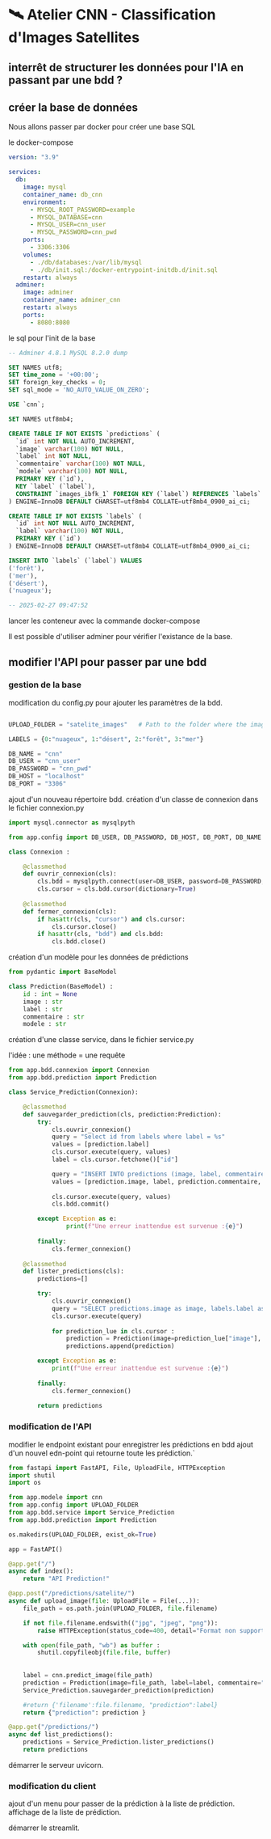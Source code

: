 # 🛰️ Atelier CNN - Classification d'Images Satellites  

## interrêt de structurer les données pour l'IA en passant par une bdd ?

## créer la base de données
Nous allons passer par docker pour créer une base SQL

le docker-compose
```yaml
version: "3.9"

services:
  db:
    image: mysql
    container_name: db_cnn
    environment:
      - MYSQL_ROOT_PASSWORD=example
      - MYSQL_DATABASE=cnn 
      - MYSQL_USER=cnn_user
      - MYSQL_PASSWORD=cnn_pwd
    ports:
      - 3306:3306
    volumes:
      - ./db/databases:/var/lib/mysql
      - ./db/init.sql:/docker-entrypoint-initdb.d/init.sql
    restart: always
  adminer:
    image: adminer
    container_name: adminer_cnn
    restart: always
    ports:
      - 8080:8080
```

le sql pour l'init de la base
```sql
-- Adminer 4.8.1 MySQL 8.2.0 dump

SET NAMES utf8;
SET time_zone = '+00:00';
SET foreign_key_checks = 0;
SET sql_mode = 'NO_AUTO_VALUE_ON_ZERO';

USE `cnn`;

SET NAMES utf8mb4;

CREATE TABLE IF NOT EXISTS `predictions` (
  `id` int NOT NULL AUTO_INCREMENT,
  `image` varchar(100) NOT NULL,
  `label` int NOT NULL,
  `commentaire` varchar(100) NOT NULL,
  `modele` varchar(100) NOT NULL,
  PRIMARY KEY (`id`),
  KEY `label` (`label`),
  CONSTRAINT `images_ibfk_1` FOREIGN KEY (`label`) REFERENCES `labels` (`id`)
) ENGINE=InnoDB DEFAULT CHARSET=utf8mb4 COLLATE=utf8mb4_0900_ai_ci;

CREATE TABLE IF NOT EXISTS `labels` (
  `id` int NOT NULL AUTO_INCREMENT,
  `label` varchar(100) NOT NULL,
  PRIMARY KEY (`id`)
) ENGINE=InnoDB DEFAULT CHARSET=utf8mb4 COLLATE=utf8mb4_0900_ai_ci;

INSERT INTO `labels` (`label`) VALUES
('forêt'),
('mer'),
('désert'),
('nuageux');

-- 2025-02-27 09:47:52
```
lancer les conteneur avec la commande docker-compose

Il est possible d'utiliser adminer pour vérifier l'existance de la base.

## modifier l'API pour passer par une bdd

### gestion de la base
modification du config.py pour ajouter les paramètres de la bdd.
```python

UPLOAD_FOLDER = "satelite_images"   # Path to the folder where the images will be uploaded

LABELS = {0:"nuageux", 1:"désert", 2:"forêt", 3:"mer"}

DB_NAME = "cnn"
DB_USER = "cnn_user"
DB_PASSWORD = "cnn_pwd"
DB_HOST = "localhost"
DB_PORT = "3306"
```

ajout d'un nouveau répertoire bdd.
création d'un classe de connexion dans le fichier connexion.py
```python
import mysql.connector as mysqlpyth

from app.config import DB_USER, DB_PASSWORD, DB_HOST, DB_PORT, DB_NAME

class Connexion :

    @classmethod
    def ouvrir_connexion(cls):
        cls.bdd = mysqlpyth.connect(user=DB_USER, password=DB_PASSWORD, host=DB_HOST, port=DB_PORT, database=DB_NAME)
        cls.cursor = cls.bdd.cursor(dictionary=True)
    
    @classmethod
    def fermer_connexion(cls):
        if hasattr(cls, "cursor") and cls.cursor:
            cls.cursor.close()
        if hasattr(cls, "bdd") and cls.bdd:
            cls.bdd.close()
```
création d'un modèle pour les données de prédictions
```python
from pydantic import BaseModel

class Prediction(BaseModel) :
    id : int = None
    image : str
    label : str
    commentaire : str
    modele : str
```

création d'une classe service, dans le fichier service.py

l'idée : une méthode = une requête
```python
from app.bdd.connexion import Connexion
from app.bdd.prediction import Prediction

class Service_Prediction(Connexion):

    @classmethod
    def sauvegarder_prediction(cls, prediction:Prediction):
        try:
            cls.ouvrir_connexion()
            query = "Select id from labels where label = %s"
            values = [prediction.label]
            cls.cursor.execute(query, values)
            label = cls.cursor.fetchone()["id"]

            query = "INSERT INTO predictions (image, label, commentaire, modele) VALUES (%s, %s, %s, %s)"
            values = [prediction.image, label, prediction.commentaire, prediction.modele]
            
            cls.cursor.execute(query, values)
            cls.bdd.commit()

        except Exception as e:
                print(f"Une erreur inattendue est survenue :{e}")
        
        finally:
            cls.fermer_connexion()
    
    @classmethod
    def lister_predictions(cls):
        predictions=[]

        try:
            cls.ouvrir_connexion()
            query = "SELECT predictions.image as image, labels.label as label, predictions.commentaire as commentaire, predictions.modele as modele FROM predictions JOIN labels ON predictions.label = labels.id"
            cls.cursor.execute(query)
              
            for prediction_lue in cls.cursor :
                prediction = Prediction(image=prediction_lue["image"], label=prediction_lue["label"], commentaire=prediction_lue["commentaire"], modele=prediction_lue["modele"])
                predictions.append(prediction)

        except Exception as e:
            print(f"Une erreur inattendue est survenue :{e}")
        
        finally:
            cls.fermer_connexion()
        
        return predictions
```


### modification de l'API
modifier le endpoint existant pour enregistrer les prédictions en bdd
ajout d'un nouvel edn-point qui retourne toute les prédiction.`
```python
from fastapi import FastAPI, File, UploadFile, HTTPException
import shutil
import os

from app.modele import cnn
from app.config import UPLOAD_FOLDER
from app.bdd.service import Service_Prediction
from app.bdd.prediction import Prediction

os.makedirs(UPLOAD_FOLDER, exist_ok=True)

app = FastAPI()

@app.get("/")
async def index():
    return "API Prediction!"

@app.post("/predictions/satelite/")
async def upload_image(file: UploadFile = File(...)):
    file_path = os.path.join(UPLOAD_FOLDER, file.filename)

    if not file.filename.endswith(("jpg", "jpeg", "png")):
        raise HTTPException(status_code=400, detail="Format non supporté")

    with open(file_path, "wb") as buffer :
        shutil.copyfileobj(file.file, buffer)
        
    
    label = cnn.predict_image(file_path)
    prediction = Prediction(image=file_path, label=label, commentaire="OK", modele="CNN")
    Service_Prediction.sauvegarder_prediction(prediction)

    #return {'filename':file.filename, "prediction":label}
    return {"prediction": prediction }

@app.get("/predictions/")
async def list_predictions():
    predictions = Service_Prediction.lister_predictions()
    return predictions
```
démarrer le serveur uvicorn.

### modification du client
ajout d'un menu pour passer de la prédiction à la liste de prédiction.
affichage de la liste de prédiction.

démarrer le streamlit.


